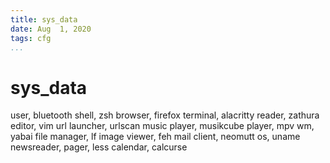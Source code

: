 ```yaml
---
title: sys_data
date: Aug  1, 2020
tags: cfg
...
```


# sys_data

user, bluetooth
shell, zsh
browser, firefox
terminal, alacritty
reader, zathura
editor, vim
url launcher, urlscan
music player, musikcube
player, mpv
wm, yabai
file manager, lf
image viewer, feh
mail client, neomutt
os, uname
newsreader, 
pager, less
calendar, calcurse

